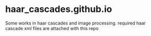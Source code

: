 # haar_cascades.github.io
Some works in haar cascades and image processing.
required haar cascade xml files are attached with this repo
